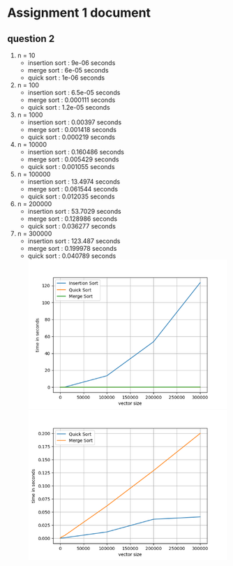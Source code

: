 # Assignment 1 document
## question 2
1. n = 10
    - insertion sort : 9e-06 seconds
    - merge sort : 6e-05 seconds
    - quick sort : 1e-06 seconds
2. n = 100
    - insertion sort : 6.5e-05 seconds
    - merge sort : 0.000111 seconds
    - quick sort : 1.2e-05 seconds
3. n = 1000
    - insertion sort : 0.00397 seconds
    - merge sort : 0.001418 seconds
    - quick sort : 0.000219 seconds
4. n = 10000
    - insertion sort : 0.160486 seconds
    - merge sort : 0.005429 seconds
    - quick sort : 0.001055 seconds
5. n = 100000
    - insertion sort : 13.4974 seconds
    - merge sort : 0.061544 seconds
    - quick sort : 0.012035 seconds
6. n = 200000
    - insertion sort : 53.7029 seconds
    - merge sort : 0.128986 seconds
    - quick sort : 0.036277 seconds
7. n = 300000
    - insertion sort : 123.487 seconds
    - merge sort : 0.199978 seconds
    - quick sort : 0.040789 seconds
![plot1](assignment1_plot1.png)
![plot1](assignment1_plot2.png)